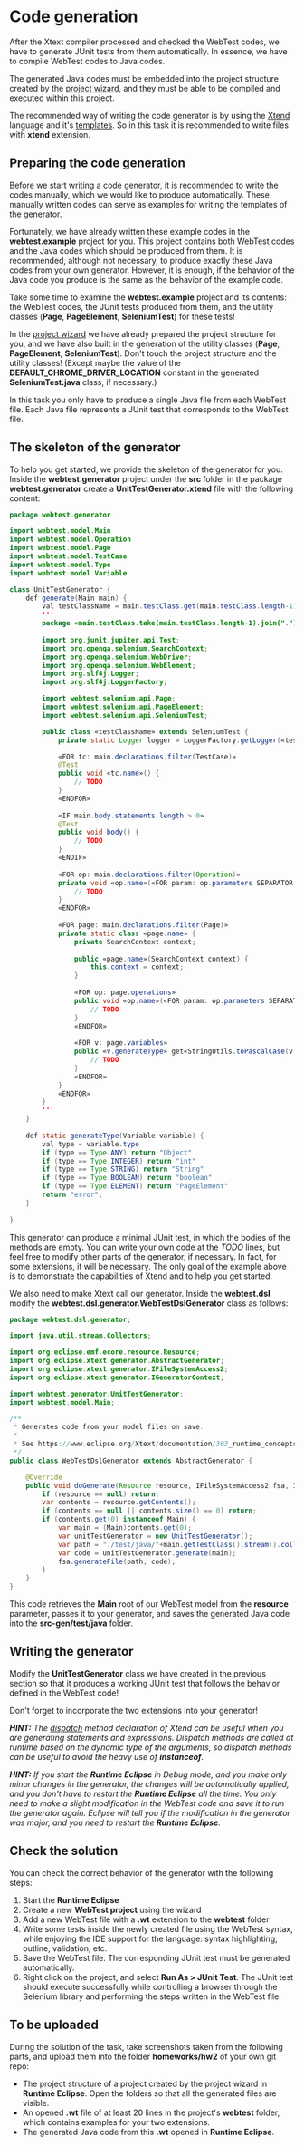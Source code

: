# Code generation

After the Xtext compiler processed and checked the WebTest codes, we have to generate JUnit tests from them automatically. In essence, we have to compile WebTest codes to Java codes.

The generated Java codes must be embedded into the project structure created by the [project wizard](TaskProjectWizard.md), and they must be able to be compiled and executed within this project.

The recommended way of writing the code generator is by using the [Xtend](https://eclipse.dev/Xtext/xtend/documentation/index.html) language and it's [templates](https://eclipse.dev/Xtext/xtend/documentation/203_xtend_expressions.html#templates). So in this task it is recommended to write files with **xtend** extension.

## Preparing the code generation

Before we start writing a code generator, it is recommended to write the codes manually, which we would like to produce automatically. These manually written codes can serve as examples for writing the templates of the generator.

Fortunately, we have already written these example codes in the **webtest.example** project for you. This project contains both WebTest codes and the Java codes which should be produced from them. It is recommended, although not necessary, to produce exactly these Java codes from your own generator. However, it is enough, if the behavior of the Java code you produce is the same as the behavior of the example code.

Take some time to examine the **webtest.example** project and its contents: the WebTest codes, the JUnit tests produced from them, and the utility classes (**Page**, **PageElement**, **SeleniumTest**) for these tests!

In the [project wizard](TaskProjectWizard.md) we have already prepared the project structure for you, and we have also built in the generation of the utility classes (**Page**, **PageElement**, **SeleniumTest**). Don't touch the project structure and the utility classes! (Except maybe the value of the **DEFAULT_CHROME_DRIVER_LOCATION** constant in the generated **SeleniumTest.java** class, if necessary.)

In this task you only have to produce a single Java file from each WebTest file. Each Java file represents a JUnit test that corresponds to the WebTest file.

## The skeleton of the generator

To help you get started, we provide the skeleton of the generator for you. Inside the **webtest.generator** project under the **src** folder in the package **webtest.generator** create a **UnitTestGenerator.xtend** file with the following content:

```Java
package webtest.generator

import webtest.model.Main
import webtest.model.Operation
import webtest.model.Page
import webtest.model.TestCase
import webtest.model.Type
import webtest.model.Variable

class UnitTestGenerator {
    def generate(Main main) {
        val testClassName = main.testClass.get(main.testClass.length-1)
        '''
        package «main.testClass.take(main.testClass.length-1).join(".")»;
        
        import org.junit.jupiter.api.Test;
        import org.openqa.selenium.SearchContext;
        import org.openqa.selenium.WebDriver;
        import org.openqa.selenium.WebElement;
        import org.slf4j.Logger;
        import org.slf4j.LoggerFactory;

        import webtest.selenium.api.Page;
        import webtest.selenium.api.PageElement;
        import webtest.selenium.api.SeleniumTest;

        public class «testClassName» extends SeleniumTest {
            private static Logger logger = LoggerFactory.getLogger(«testClassName».class);

            «FOR tc: main.declarations.filter(TestCase)»
            @Test
            public void «tc.name»() {
                // TODO
            }
            «ENDFOR»
            
            «IF main.body.statements.length > 0»
            @Test
            public void body() {
                // TODO
            }
            «ENDIF»
            
            «FOR op: main.declarations.filter(Operation)»
            private void «op.name»(«FOR param: op.parameters SEPARATOR ", "»«param.generateType» «param.name»«ENDFOR») {
                // TODO
            }
            «ENDFOR»
            
            «FOR page: main.declarations.filter(Page)»
            private static class «page.name» {
                private SearchContext context;
                
                public «page.name»(SearchContext context) {
                    this.context = context;
                }
                
                «FOR op: page.operations»
                public void «op.name»(«FOR param: op.parameters SEPARATOR ", "»«param.generateType» «param.name»«ENDFOR») {
                    // TODO
                }
                «ENDFOR»
                
                «FOR v: page.variables»
                public «v.generateType» get«StringUtils.toPascalCase(v.name)»() {
                    // TODO
                }
                «ENDFOR»
            }
            «ENDFOR»
        }
        '''
    }
    
    def static generateType(Variable variable) {
        val type = variable.type
        if (type == Type.ANY) return "Object"
        if (type == Type.INTEGER) return "int"
        if (type == Type.STRING) return "String"
        if (type == Type.BOOLEAN) return "boolean"
        if (type == Type.ELEMENT) return "PageElement"
        return "error";
    }
    
}
```

This generator can produce a minimal JUnit test, in which the bodies of the methods are empty. You can write your own code at the *TODO* lines, but feel free to modify other parts of the generator, if necessary. In fact, for some extensions, it will be necessary. The only goal of the example above is to demonstrate the capabilities of Xtend and to help you get started.

We also need to make Xtext call our generator. Inside the **webtest.dsl** modify the **webtest.dsl.generator.WebTestDslGenerator** class as follows:

```Java
package webtest.dsl.generator;

import java.util.stream.Collectors;

import org.eclipse.emf.ecore.resource.Resource;
import org.eclipse.xtext.generator.AbstractGenerator;
import org.eclipse.xtext.generator.IFileSystemAccess2;
import org.eclipse.xtext.generator.IGeneratorContext;

import webtest.generator.UnitTestGenerator;
import webtest.model.Main;

/**
 * Generates code from your model files on save.
 * 
 * See https://www.eclipse.org/Xtext/documentation/303_runtime_concepts.html#code-generation
 */
public class WebTestDslGenerator extends AbstractGenerator {

    @Override
    public void doGenerate(Resource resource, IFileSystemAccess2 fsa, IGeneratorContext context) {
        if (resource == null) return;
        var contents = resource.getContents();
        if (contents == null || contents.size() == 0) return;
        if (contents.get(0) instanceof Main) {
            var main = (Main)contents.get(0);
            var unitTestGenerator = new UnitTestGenerator();
            var path = "./test/java/"+main.getTestClass().stream().collect(Collectors.joining("/"))+".java";
            var code = unitTestGenerator.generate(main);
            fsa.generateFile(path, code);
        }
    }
}
```

This code retrieves the **Main** root of our WebTest model from the **resource** parameter, passes it to your generator, and saves the generated Java code into the **src-gen/test/java** folder.

## Writing the generator

Modify the **UnitTestGenerator** class we have created in the previous section so that it produces a working JUnit test that follows the behavior defined in the WebTest code!

Don't forget to incorporate the two extensions into your generator!

***HINT:** The [dispatch](https://eclipse.dev/Xtext/xtend/documentation/202_xtend_classes_members.html#polymorphic-dispatch) method declaration of Xtend can be useful when you are generating statements and expressions. Dispatch methods are called at runtime based on the dynamic type of the arguments, so dispatch methods can be useful to avoid the heavy use of **instanceof**.*

***HINT:** If you start the **Runtime Eclipse** in Debug mode, and you make only minor changes in the generator, the changes will be automatically applied, and you don't have to restart the **Runtime Eclipse** all the time. You only need to make a slight modification in the WebTest code and save it to run the generator again. Eclipse will tell you if the modification in the generator was major, and you need to restart the **Runtime Eclipse**.*

## Check the solution

You can check the correct behavior of the generator with the following steps:

1. Start the **Runtime Eclipse**
2. Create a new **WebTest project** using the wizard
3. Add a new WebTest file with a **.wt** extension to the **webtest** folder
4. Write some tests inside the newly created file using the WebTest syntax, while enjoying the IDE support for the language: syntax highlighting, outline, validation, etc.
5. Save the WebTest file. The corresponding JUnit test must be generated automatically.
6. Right click on the project, and select **Run As > JUnit Test**. The JUnit test should execute successfully while controlling a browser through the Selenium library and performing the steps written in the WebTest file.

## To be uploaded

During the solution of the task, take screenshots taken from the following parts, and upload them into the folder **homeworks/hw2** of your own git repo:

* The project structure of a project created by the project wizard in **Runtime Eclipse**. Open the folders so that all the generated files are visible.
* An opened **.wt** file of at least 20 lines in the project's **webtest** folder, which contains examples for your two extensions.
* The generated Java code from this **.wt** opened in **Runtime Eclipse**.
